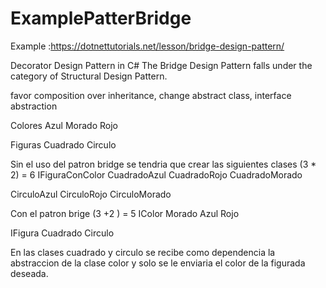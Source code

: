 # ExamplePatterBridge
Example :https://dotnettutorials.net/lesson/bridge-design-pattern/

Decorator Design Pattern in C#
The Bridge Design Pattern falls under the category of Structural Design Pattern.

favor composition over inheritance, change abstract class, interface abstraction

Colores 
Azul
Morado
Rojo 

Figuras 
Cuadrado
Circulo

Sin el uso del patron bridge se tendria que crear  las siguientes clases (3 * 2) = 6
IFiguraConColor 
CuadradoAzul
CuadradoRojo
CuadradoMorado

CirculoAzul
CirculoRojo
CirculoMorado

Con el patron brige (3 +2 ) = 5
IColor
Morado
Azul
Rojo

IFigura
Cuadrado
Circulo

En las clases cuadrado y circulo se recibe como dependencia la abstraccion de la clase color y solo se le
enviaria el color de la figurada deseada.
